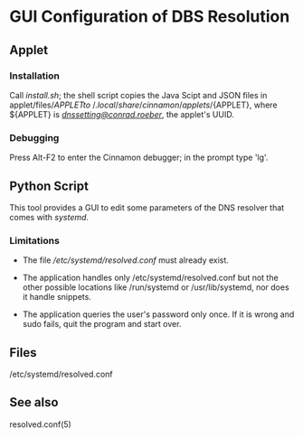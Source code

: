 # GUI Configuration of DBS Resolution #

## Applet

### Installation

Call *install.sh*; the shell script copies the Java Scipt and JSON files in
applet/files/${APPLET} to ~/.local/share/cinnamon/applets/${APPLET}, where
${APPLET} is *dnssetting@conrad.roeber*, the applet's UUID.

### Debugging

Press Alt-F2 to enter the Cinnamon debugger; in the prompt type 'lg'.

## Python Script

This tool provides a GUI to edit some parameters of the DNS resolver that
comes with *systemd*.

### Limitations

  * The file */etc/systemd/resolved.conf* must already exist.

  * The application handles only /etc/systemd/resolved.conf but not the other
    possible locations like /run/systemd or /usr/lib/systemd, nor does it
    handle snippets.

  * The application queries the user's password only once. If it is wrong and
    sudo fails, quit the program and start over.

## Files

/etc/systemd/resolved.conf

## See also

resolved.conf(5)
